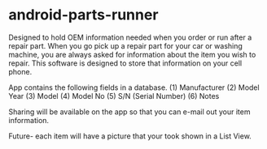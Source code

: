 # android-parts-runner
Designed to hold OEM information needed when you order or run after a repair part. When you go pick up a repair part
for your car or washing machine, you are always asked for information about the item you wish to repair. This software 
is designed to store that information on your cell phone.

App contains the following fields in a database. 
(1) Manufacturer
(2) Model Year
(3) Model
(4) Model No
(5) S/N (Serial Number)
(6) Notes

Sharing will be available on the app so that you can e-mail out your item information. 

Future- each item will have a picture that your took shown in a List View.


